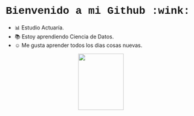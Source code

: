 <h1 style = "font-family:courier,arial,helvética;">
Bienvenido a mi Github :wink:
</h1>

* :bar_chart: Estudio Actuaría.
* :books: Estoy aprendiendo Ciencia de Datos.
* :relaxed: Me gusta aprender todos los dias cosas nuevas.


<p align = "center" > <img src="https://media.tenor.com/O6WrDXUQov8AAAAM/tonikaku-kawai-tonikaku.gif" width="120" height="150" align = "center"> </p>
<!--
**GeovaniRA/GeovaniRA** is a ✨ _special_ ✨ repository because its `README.md` (this file) appears on your GitHub profile.

Here are some ideas to get you started:

- 🔭 I’m currently working on ...
- 🌱 I’m currently learning ...
- 👯 I’m looking to collaborate on ...
- 🤔 I’m looking for help with ...
- 💬 Ask me about ...
- 📫 How to reach me: ...
- 😄 Pronouns: ...
- ⚡ Fun fact: ...
-->
